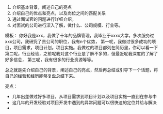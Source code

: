 1. 介绍基本背景，阐述自己的亮点
2. 介绍自己的优点和亮点，以及岗位之间的匹配关系
3. 通过面试官的问题进行详细介绍。
4. 对面试的公司进行深入了解，做什么、公司规模、行业等。

模板：
你好我是xxx，我做了十年的品牌管理，我毕业于xxxx大学，多次服务过xxx公司，我研究了贵公司的职位，我有n个优势，
第一呢，我做过很多成功的项目，项目需求，项目计划，项目实施。我做过的项目都列在简历里，你可以看一下
第二呢，行业经验，之前呢我对这个行业是了解不多的，但最近呢我深度的了解了好多信息，
第三呢，我有很多的行业资源等等。


总之就是先介绍自己的背景，阐述自己的亮点，然后再总结或引导下一个话题，将自己的经验和经历能够复盘总结下来。

亮点：

  - 几年出差做过好多项目，从项目需求到项目计划以及项目实施一直到在参与中
  - 这几年的开发经验对项目开发中遇到的异常问题可以很快速的定位并给与解决
  - 